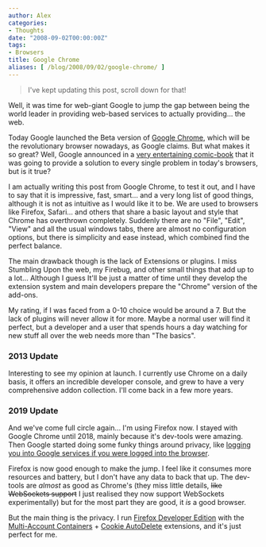 ```yaml
---
author: Alex
categories:
- Thoughts
date: "2008-09-02T00:00:00Z"
tags:
- Browsers
title: Google Chrome
aliases: [ /blog/2008/09/02/google-chrome/ ]
---
```

 
> I've kept updating this post, scroll down for that!

Well, it was time for web-giant Google to jump the gap between being the world leader in providing web-based services to actually providing... the web.

Today Google launched the Beta version of [Google Chrome][2], which will be the revolutionary browser nowadays, as Google claims. But what makes it so great? Well, Google announced in a [very entertaining comic-book][3] that it was going to provide a solution to every single problem in today\'s browsers, but is it true?

 [2]: http://www.google.com/chrome/index.html?hl=es&brand=CHMG&utm_source=es-hpp&utm_medium=hpp&utm_campaign=es
 [3]: http://www.google.com/googlebooks/chrome/

I am actually writing this post from Google Chrome, to test it out, and I have to say that it is impressive, fast, smart... and a very long list of good things, although it is not as intuitive as I would like it to be. We are used to browsers like Firefox, Safari... and others that share a basic layout and style that Chrome has overthrown completely. Suddenly there are no \"File\", \"Edit\", \"View\" and all the usual windows tabs, there are almost no configuration options, but there is simplicity and ease instead, which combined find the perfect balance.

The main drawback though is the lack of Extensions or plugins. I miss Stumbling Upon the web, my Firebug, and other small things that add up to a lot... Although I guess It\'ll be just a matter of time until they develop the extension system and main developers prepare the \"Chrome\" version of the add-ons.

My rating, if I was faced from a 0-10 choice would be around a 7. But the lack of plugins will never allow it for more. Maybe a normal user will find it perfect, but a developer and a user that spends hours a day watching for new stuff all over the web needs more than \"The basics\".

### 2013 Update

Interesting to see my opinion at launch. I currently use Chrome on a daily basis, it offers an incredible developer console, and grew to have a very comprehensive addon collection.
I'll come back in a few more years.

### 2019 Update

And we've come full circle again... I'm using Firefox now. I stayed with Google Chrome until 2018, mainly because it's dev-tools were amazing. Then Google started doing some funky things around privacy, like [logging you into Google services if you were logged into the browser](https://www.theverge.com/2018/9/24/17895536/google-chrome-69-log-in-sync-password-user-data-privacy). 

Firefox is now good enough to make the jump. I feel like it consumes more resources and battery, but I don't have any data to back that up. The dev-tools are *almost* as good as Chrome's (they miss little details, <del>like WebSockets support</del> I just realised they now support WebSockets experimentally) but for the most part they are good, it *is* a good browser.

But the main thing is the privacy. I run [Firefox Developer Edition](https://www.mozilla.org/en-US/firefox/developer/) with the [Multi-Account Containers](https://addons.mozilla.org/en-US/firefox/addon/multi-account-containers/) + [Cookie AutoDelete](https://addons.mozilla.org/en-US/firefox/addon/cookie-autodelete/?src=search) extensions, and it's just perfect for me.
